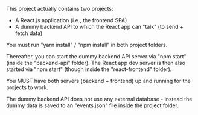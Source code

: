 This project actually contains two projects: 
- A React.js application (i.e., the frontend SPA) 
- A dummy backend API to which the React app can "talk" (to send + fetch data)

You must run "yarn install" / "npm install" in both project folders.

Thereafter, you can start the dummy backend API server via "npm start" (inside the "backend-api" folder).
The React app dev server is then also started via "npm start" (though inside the "react-frontend" folder).

You MUST have both servers (backend + frontend) up and running for the projects to work.

The dummy backend API does not use any external database - instead the dummy data is saved to an "events.json" file inside the project folder.
